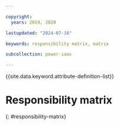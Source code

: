 ```yaml
---

copyright:
  years: 2019, 2020

lastupdated: "2024-07-16"

keywords: responsibility matrix, matrix

subcollection: power-iaas

---
```


{{site.data.keyword.attribute-definition-list}}

# Responsibility matrix
{: #responsibility-matrix}
